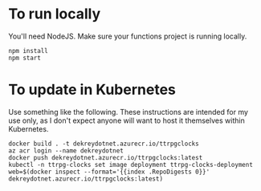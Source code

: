 # To run locally

You'll need NodeJS. Make sure your functions project is running locally.

    npm install
    npm start

# To update in Kubernetes

Use something like the following. These instructions are intended for my use only, as I don't expect anyone will want to host it themselves within Kubernetes.

    docker build . -t dekreydotnet.azurecr.io/ttrpgclocks
    az acr login --name dekreydotnet
    docker push dekreydotnet.azurecr.io/ttrpgclocks:latest
    kubectl -n ttrpg-clocks set image deployment ttrpg-clocks-deployment web=$(docker inspect --format='{{index .RepoDigests 0}}' dekreydotnet.azurecr.io/ttrpgclocks:latest)
